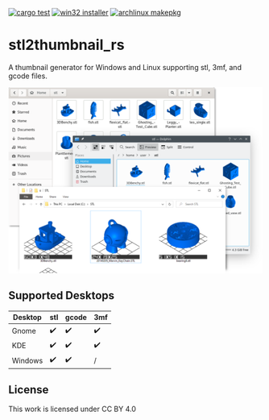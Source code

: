[![cargo test](https://github.com/krepa098/stl2thumbnail_rs/actions/workflows/tests.yml/badge.svg)](https://github.com/krepa098/stl2thumbnail_rs/actions/workflows/tests.yml)
[![win32 installer](https://github.com/krepa098/stl2thumbnail_rs/actions/workflows/win32.yml/badge.svg)](https://github.com/krepa098/stl2thumbnail_rs/actions/workflows/win32.yml)
[![archlinux makepkg](https://github.com/krepa098/stl2thumbnail_rs/actions/workflows/archlinux_makepkg.yml/badge.svg)](https://github.com/krepa098/stl2thumbnail_rs/actions/workflows/archlinux_makepkg.yml)

# stl2thumbnail_rs 

A thumbnail generator for Windows and Linux supporting stl, 3mf, and gcode files.

<img src=".media/preview.png" width="600">

## Supported Desktops

| Desktop  | stl  | gcode | 3mf  |
|----------|------|-------|------|
| Gnome    | :heavy_check_mark: | :heavy_check_mark: | :heavy_check_mark: |
| KDE      | :heavy_check_mark: | :heavy_check_mark: | :heavy_check_mark: |
| Windows  | :heavy_check_mark: | :heavy_check_mark: | /                  |

## License
This work is licensed under CC BY 4.0 